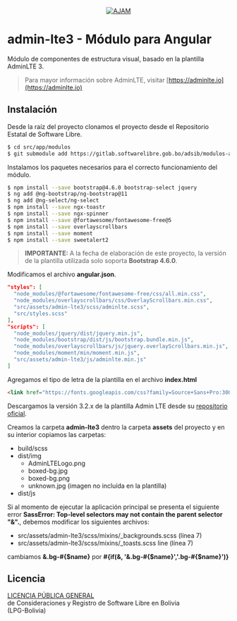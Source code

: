 <p align="center">
  <a href="https://ajam.gob.bo/" target="blank"><img style="max-width: 300px;" src="https://ajam.gob.bo/portal_frontend/assets/img/logo-ajam.png" alt="AJAM" /></a>
</p>

# admin-lte3 - Módulo para Angular

Módulo de componentes de estructura visual, basado en la plantilla AdminLTE 3.

> Para mayor información sobre AdminLTE, visitar [https://adminlte.io](https://adminlte.io)

## Instalación

Desde la raíz del proyecto clonamos el proyecto desde el Repositorio Estatal de Software Libre.
```bash
$ cd src/app/modulos
$ git submodule add https://gitlab.softwarelibre.gob.bo/adsib/modulos-angular/admin-lte3.git admin-lte3
```

Instalamos los paquetes necesarios para el correcto funcionamiento del módulo.
```bash
$ npm install --save bootstrap@4.6.0 bootstrap-select jquery
$ ng add @ng-bootstrap/ng-bootstrap@11
$ ng add @ng-select/ng-select
$ npm install --save ngx-toastr
$ npm install --save ngx-spinner
$ npm install --save @fortawesome/fontawesome-free@5
$ npm install --save overlayscrollbars
$ npm install --save moment
$ npm install --save sweetalert2
```

> **IMPORTANTE:** A la fecha de elaboración de este proyecto, la versión de la plantilla utilizada solo soporta **Bootstrap 4.6.0**.

Modificamos el archivo **angular.json**.
```json
"styles": [
  "node_modules/@fortawesome/fontawesome-free/css/all.min.css",
  "node_modules/overlayscrollbars/css/OverlayScrollbars.min.css",
  "src/assets/admin-lte3/scss/adminlte.scss",
  "src/styles.scss"
],
"scripts": [
  "node_modules/jquery/dist/jquery.min.js",
  "node_modules/bootstrap/dist/js/bootstrap.bundle.min.js",
  "node_modules/overlayscrollbars/js/jquery.overlayScrollbars.min.js",
  "node_modules/moment/min/moment.min.js",
  "src/assets/admin-lte3/js/adminlte.min.js"
]
```

Agregamos el tipo de letra de la plantilla en el archivo **index.html**
```html
<link href="https://fonts.googleapis.com/css?family=Source+Sans+Pro:300,400,400i,700" rel="stylesheet">
```

Descargamos la versión 3.2.x de la plantilla Admin LTE desde su [repositorio oficial](https://github.com/ColorlibHQ/AdminLTE/releases).

Creamos la carpeta **admin-lte3** dentro la carpeta **assets** del proyecto y en su interior copiamos las carpetas:
- build/scss
- dist/img
  - AdminLTELogo.png
  - boxed-bg.jpg
  - boxed-bg.png
  - unknown.jpg (imagen no incluída en la plantilla)
- dist/js

Si al momento de ejecutar la aplicación principal se presenta el siguiente error **SassError: Top-level selectors may not contain the parent selector "&".**, debemos modificar los siguientes archivos:

- src/assets/admin-lte3/scss/mixins/_backgrounds.scss (línea 7)
- src/assets/admin-lte3/scss/mixins/_toasts.scss line (línea 7)

cambiamos **&.bg-#{$name}** por **#{if(&, '&.bg-#{$name}','.bg-#{$name}')}**

## Licencia

[LICENCIA PÚBLICA GENERAL](LICENSE.md)<br>
de Consideraciones y Registro de Software Libre en Bolivia<br>(LPG-Bolivia)
